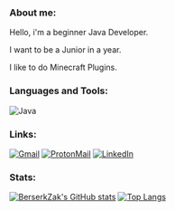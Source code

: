 ### About me:

Hello, i'm a beginner Java Developer.

I want to be a Junior in a year.

I like to do Minecraft Plugins.

### Languages and Tools:
![Java](https://img.shields.io/badge/Java-ED8B00?style=for-the-badge&logo=java&logoColor=white)


### Links:
[![Gmail](https://img.shields.io/badge/Gmail-D14836?style=for-the-badge&logo=gmail&logoColor=white)](me4anicman@gmail.com)
[![ProtonMail](https://img.shields.io/badge/ProtonMail-8B89CC?style=for-the-badge&logo=protonmail&logoColor=white)](BerserkZak@protonmail.com)
[![LinkedIn](https://img.shields.io/badge/LinkedIn-0077B5?style=for-the-badge&logo=linkedin&logoColor=white)](https://www.linkedin.com/in/%D0%BF%D0%B0%D0%B2%D0%B5%D0%BB-%D0%B4%D0%B5%D0%B3%D1%82%D1%8F%D1%80%D1%91%D0%B2-46a594253/)

### Stats:

[![BerserkZak's GitHub stats](https://github-readme-stats.vercel.app/api?username=BerserkZak&show_icons=true&theme=gruvbox)](https://github.com/anuraghazra/github-readme-stats)
[![Top Langs](https://github-readme-stats.vercel.app/api/top-langs/?username=BerserkZak&layout=compact&theme=gruvbox)](https://github.com/anuraghazra/github-readme-stats)